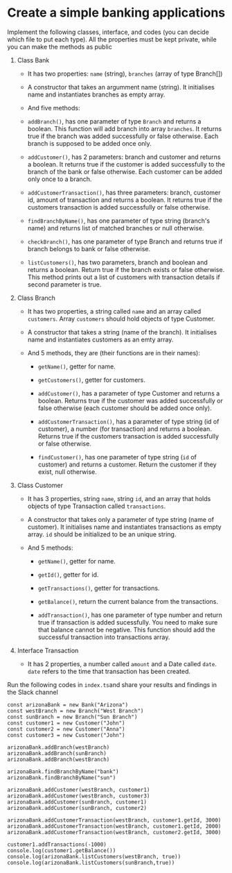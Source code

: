 # Create a simple banking applications

Implement the following classes, interface, and codes (you can decide which file to put each type). All the properties must be kept private, while you can make the methods as public

1. Class Bank

    - It has two properties: `name` (string), `branches` (array of type Branch[])

    - A constructor that takes an argumment name (string). It initialises name and instantiates branches as empty array.

    - And five methods:

    - `addBranch()`, has one parameter of type `Branch` and returns a boolean. This function will add branch into array `branches`. It returns true if the branch was added successfully or false otherwise. Each branch is supposed to be added once only.

    - `addCustomer()`, has 2 parameters: branch and customer and returns a boolean. It returns true if the customer is added successfully to the branch of the bank or false otherwise. Each customer can be added only once to a branch.

    - `addCustomerTransaction()`, has three parameters: branch, customer id, amount of transaction and returns a boolean. It returns true if the customers transaction is added successfully or false otherwise.

    - `findBranchByName()`, has one parameter of type string (branch's name) and returns list of matched branches or null otherwise.

    - `checkBranch()`, has one parameter of type Branch and returns true if branch belongs to bank or false otherwise.

    - `listCustomers()`, has two parameters, branch and boolean and returns a boolean. Return true if the branch exists or false otherwise. This method prints out a list of customers with transaction details if second parameter is true.

2. Class Branch

    - It has two properties, a string called `name` and an array called `customers`. Array `customers` should hold objects of type Customer.

    - A constructor that takes a string (name of the branch). It initialises name and instantiates customers as an emty array.

    - And 5 methods, they are (their functions are in their names):

        - `getName()`, getter for name.

        - `getCustomers()`, getter for customers.

        - `addCustomer()`, has a parameter of type Customer and returns a boolean. Returns true if the customer was added successfully or false otherwise (each customer should be added once only).

        - `addCustomerTransaction()`, has a parameter of type string (id of customer), a number (for transaction) and returns a boolean. Returns true if the customers transaction is added successfully or false otherwise.

        - `findCustomer()`, has one parameter of type string (`id` of customer) and returns a customer. Return the customer if they exist, null otherwise.

3. Class Customer

    - It has 3 properties, string `name`, string `id`, and an array that holds objects of type Transaction called `transactions`.

    - A constructor that takes only a parameter of type string (name of customer). It initialises name and instantiates transactions as empty array. `id` should be initialized to be an unique string.

    - And 5 methods:

        - `getName()`, getter for name.

        - `getId()`, getter for id.

        - `getTransactions()`, getter for transactions.

        - `getBalance()`, return the current balance from the transactions.

        - `addTransaction()`, has one parameter of type number and return true if transaction is added sucessfully. You need to make sure that balance cannot be negative. This function should add the successful transaction into transactions array.

4. Interface Transaction

    - It has 2 properties, a number called `amount` and a Date called `date`. `date` refers to the time that transaction has been created.

Run the following codes in `index.ts`and share your results and findings in the Slack channel

```
const arizonaBank = new Bank("Arizona")
const westBranch = new Branch("West Branch")
const sunBranch = new Branch("Sun Branch")
const customer1 = new Customer("John")
const customer2 = new Customer("Anna")
const customer3 = new Customer("John")

arizonaBank.addBranch(westBranch)
arizonaBank.addBranch(sunBranch)
arizonaBank.addBranch(westBranch) 

arizonaBank.findBranchByName("bank")
arizonaBank.findBranchByName("sun")

arizonaBank.addCustomer(westBranch, customer1)
arizonaBank.addCustomer(westBranch, customer3)
arizonaBank.addCustomer(sunBranch, customer1)
arizonaBank.addCustomer(sunBranch, customer2)

arizonaBank.addCustomerTransaction(westBranch, customer1.getId, 3000)
arizonaBank.addCustomerTransaction(westBranch, customer1.getId, 2000)
arizonaBank.addCustomerTransaction(westBranch, customer2.getId, 3000)

customer1.addTransactions(-1000)
console.log(customer1.getBalance())
console.log(arizonaBank.listCustomers(westBranch, true))
console.log(arizonaBank.listCustomers(sunBranch,true))
```
